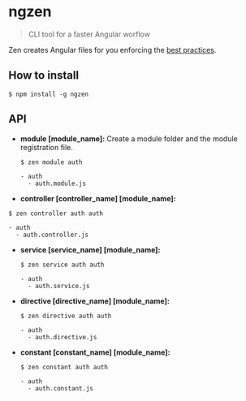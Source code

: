 # ngzen
> CLI tool for a faster Angular worflow

Zen creates Angular files for you enforcing the [best practices](https://github.com/johnpapa/angular-styleguide).

## How to install

`$ npm install -g ngzen`

## API

- **module [module_name]:**
  Create a module folder and the module registration file.

  `
  $ zen module auth
  `
  
  ```
  - auth
    - auth.module.js
  ```
  
  
- **controller [controller_name] [module_name]:**
 
 `
  $ zen controller auth auth
  `
  
  ```
  - auth
    - auth.controller.js
  ```
 
 
- **service [service_name] [module_name]:**

  `
  $ zen service auth auth
  `
  
  ```
  - auth
    - auth.service.js
  ```

 
- **directive [directive_name] [module_name]:**
  
  `
  $ zen directive auth auth
  `
  
  ```
  - auth
    - auth.directive.js
  ```

- **constant [constant_name] [module_name]:**
  
  `
  $ zen constant auth auth
  `

  ```
  - auth
    - auth.constant.js
  ```
